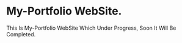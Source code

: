 # My-Portfolio WebSite.
This Is My-Portfolio WebSite Which Under Progress, Soon It Will Be Completed.
